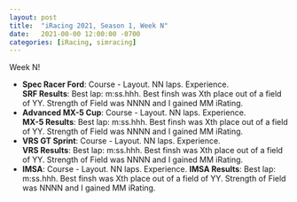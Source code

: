 ```yaml
---
layout: post
title:  "iRacing 2021, Season 1, Week N"
date:   2021-00-00 12:00:00 -0700
categories: [iRacing, simracing]
---
```

Week N!

* **Spec Racer Ford**: Course - Layout. NN laps. Experience.  
**SRF Results**: Best lap: m:ss.hhh. Best finsh was Xth place out of a field of YY. Strength of Field was NNNN and I gained MM iRating.  
* **Advanced MX-5 Cup**: Course - Layout. NN laps. Experience.  
**MX-5 Results**: Best lap: m:ss.hhh. Best finsh was Xth place out of a field of YY. Strength of Field was NNNN and I gained MM iRating.
* **VRS GT Sprint**: Course - Layout. NN laps. Experience.  
**VRS Results**: Best lap: m:ss.hhh. Best finsh was Xth place out of a field of YY. Strength of Field was NNNN and I gained MM iRating.
* **IMSA**: Course - Layout. NN laps. Experience.
**IMSA Results**: Best lap: m:ss.hhh. Best finsh was Xth place out of a field of YY. Strength of Field was NNNN and I gained MM iRating.